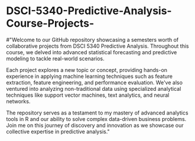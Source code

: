# DSCI-5340-Predictive-Analysis-Course-Projects-

#"Welcome to our GitHub repository showcasing a semesters worth of collaborative projects from DSCI 5340 Predictive Analysis. Throughout this course, we delved into advanced statistical forecasting and predictive modeling to tackle real-world scenarios. 

Each project explores a new topic or concept, providing hands-on experience in applying machine learning techniques such as feature extraction, feature engineering, and performance evaluation. We've also ventured into analyzing non-traditional data using specialized analytical techniques like support vector machines, text analytics, and neural networks.

The repository serves as a testament to my mastery of advanced analytics tools in R and our ability to solve complex data-driven business problems. Join me on this journey of discovery and innovation as we showcase our collective expertise in predictive analysis."

